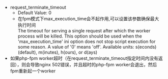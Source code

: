  - request_terminate_timeout
 	- Default Value: 0  
 	- 在fpm模式下max_execution_time会不起作用,可以设置该参数确保最大执行时间  
The timeout for serving a single request after which the worker process will
be killed. This option should be used when the 'max_execution_time' ini option
does not stop script execution for some reason. A value of '0' means 'off'.
Available units: s(econds)(default), m(inutes), h(ours), or d(ays)
- 如果php-fpm worker超时（在request_terminate_timeout指定时间内没有返回），则会导致nginx 502错误，并且超时的php-fpm worker会退出，然后fpm重新起一个worker



